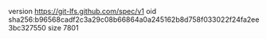version https://git-lfs.github.com/spec/v1
oid sha256:b96568cadf2c3a29c08b66864a0a245162b8d758f033022f24fa2ee3bc327550
size 7801
